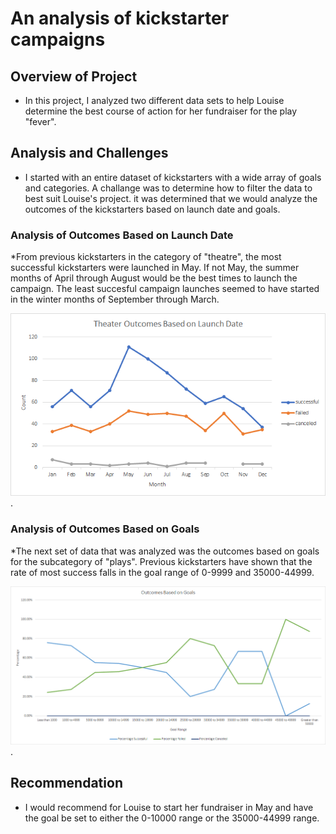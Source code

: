 # An analysis of kickstarter campaigns

## Overview of Project
  * In this project, I analyzed two different data sets to help Louise determine the best course of action for her fundraiser for the play "fever".

## Analysis and Challenges
  * I started with an entire dataset of kickstarters with a wide array of goals and categories. A challange was to determine how to filter the data to best suit Louise's project. it was determined that we would analyze the outcomes of the kickstarters based on launch date and goals. 

  ### Analysis of Outcomes Based on Launch Date
   *From previous kickstarters in the category of "theatre", the most successful kickstarters were launched in May. If not May, the summer months of April through August would be the best times to launch the campaign. The least succesful campaign launches seemed to have started in the winter months of September through March.
    
![Theater_Outcomes_vs_Launch](https://github.com/chenylk/kickstarter-analysis/blob/master/Resources/Theater_Outcomes_vs_Launch.png).
  

  ### Analysis of Outcomes Based on Goals
   *The next set of data that was analyzed was the outcomes based on goals for the subcategory of "plays". Previous kickstarters have shown that the rate of most success falls in the goal range of 0-9999 and 35000-44999.
    
![Outcomes_vs_goals.png](https://github.com/chenylk/kickstarter-analysis/blob/master/Resources/Outcomes_vs_goals.png).


## Recommendation 
 * I would recommend for Louise to start her fundraiser in May and have the goal be set to either the 0-10000 range or the 35000-44999 range. 

